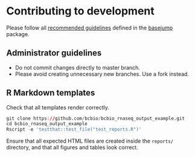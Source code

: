 # Contributing to development

Please follow all [recommended guidelines](https://steinbaugh.com/basejump/CONTRIBUTING.html) defined in the [basejump](https://steinbaugh.com/basejump) package.

## Administrator guidelines

- Do not commit changes directly to master branch.
- Please avoid creating unnecessary new branches. Use a fork instead.

## R Markdown templates

Check that all templates render correctly.

```r
git clone https://github.com/bcbio/bcbio_rnaseq_output_example.git
cd bcbio_rnaseq_output_example
Rscript -e 'testthat::test_file("test_reports.R")'
```

Ensure that all expected HTML files are created inside the `reports/` directory, and that all figures and tables look correct.
